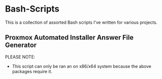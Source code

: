 # Bash-Scripts
This is a collection of assorted Bash scripts I've written for various projects.

## Proxmox Automated Installer Answer File Generator

PLEASE NOTE:
- This script can only be ran an on x86/x64 system because the above packages require it.
